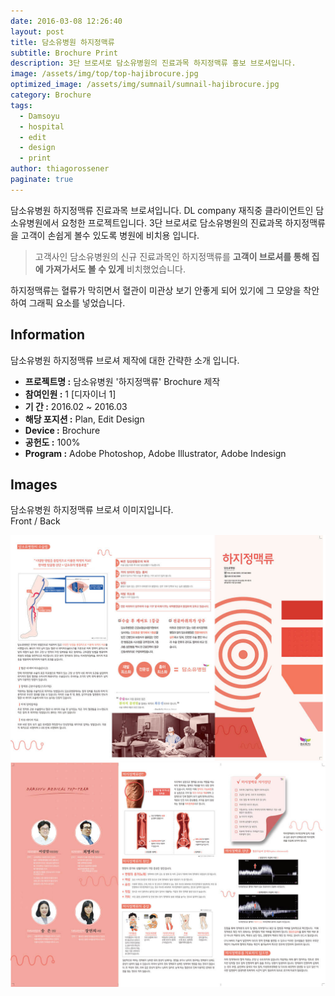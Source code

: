 ```yaml
---
date: 2016-03-08 12:26:40
layout: post
title: 담소유병원 하지정맥류
subtitle: Brochure Print
description: 3단 브로셔로 담소유병원의 진료과목 하지정맥류 홍보 브로셔입니다.
image: /assets/img/top/top-hajibrocure.jpg
optimized_image: /assets/img/sumnail/sumnail-hajibrocure.jpg
category: Brochure
tags:
  - Damsoyu
  - hospital
  - edit
  - design
  - print
author: thiagorossener
paginate: true
---
```



<link rel="stylesheet" href="/assets/css/slick.css">
<link rel="stylesheet" href="/assets/css/slick-theme.css">



담소유병원 하지정맥류 진료과목 브로셔입니다.
DL company 재직중 클라이언트인 담소유병원에서 요청한 프로젝트입니다.
3단 브로셔로 담소유병원의 진료과목 하지정맥류을 고객이 손쉽게 볼수 있도록 병원에 비치용 입니다.


> 고객사인 담소유병원의 신규 진료과목인 하지정맥류를 **고객이 브로셔를 통해 집에 가져가서도 볼 수 있게** 비치했었습니다.

하지정맥류는 혈류가 막히면서 혈관이 미관상 보기 안좋게 되어 있기에 그 모양을 착안하여 그래픽 요소를 넣었습니다.


<!--page-->

## Information

담소유병원 하지정맥류 브로셔 제작에 대한 간략한 소개 입니다.

- **프로젝트명 :** 담소유병원 '하지정맥류' Brochure 제작
- **참여인원 :** 1 [디자이너 1]
- **기 간 :** 2016.02 ~ 2016.03  
- **해당 포지션 :** Plan, Edit Design
- **Device :** Brochure
- **공헌도 :** 100%
- **Program :** Adobe Photoshop, Adobe Illustrator, Adobe Indesign


<!--page-->

## Images

담소유병원 하지정맥류 브로셔 이미지입니다.<br>
Front / Back

<section class="quotes">
  <div class="bubble">
    <img src="/assets/img/slide/Varicose-brochure01.jpg" />
  </div>
  <div class="bubble">
    <img src="/assets/img/slide/Varicose-brochure02.jpg" /> 
  </div>
</section>


<p></p>
<p></p>

<!--page-->



<script type="text/javascript" src="https://cdnjs.cloudflare.com/ajax/libs/jquery/2.1.3/jquery.min.js"></script>
<script type="text/javascript" src="https://cdn.jsdelivr.net/jquery.slick/1.5.0/slick.min.js"></script>

<script>
	$('.quotes').slick({
  dots: true,
  infinite: true,
  autoplay: false,
  autoplaySpeed: 6000,
  speed: 800,
  slidesToShow: 1,
  adaptiveHeight: true
});
$( document ).ready(function() {
$('.no-fouc').removeClass('no-fouc');
});
</script>